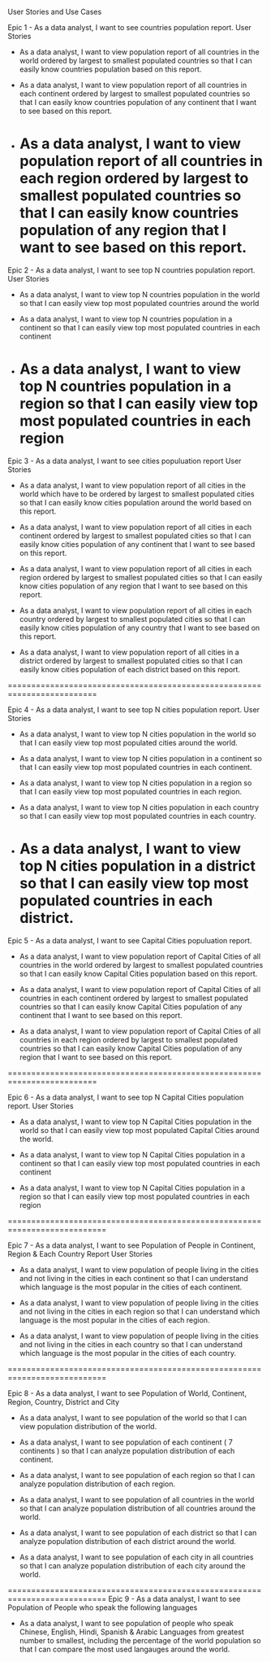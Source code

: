 User Stories and Use Cases


Epic 1 - As a data analyst, I want to see countries population report.
User Stories
- As a data analyst, I want to view population report of all countries in the world
  ordered by largest to smallest populated countries
  so that I can easily know countries population based on this report.

- As a data analyst, I want to view population report of all countries in each continent
  ordered by largest to smallest populated countries
  so that I can easily know countries population of any continent that I want to see based on this report.

- As a data analyst, I want to view population report of all countries in each region
  ordered by largest to smallest populated countries
  so that I can easily know countries population of any region that I want to see based on this report.
  ===========================================================================

Epic 2 - As a data analyst, I want to see top N countries population report.
User Stories
- As a data analyst, I want to view top N countries population in the world
  so that I can easily view top most populated countries around the world

- As a data analyst, I want to view top N countries population in a continent
  so that I can easily view top most populated countries in each continent

- As a data analyst, I want to view top N countries population in a region
  so that I can easily view top most populated countries in each region
  ===========================================================================

Epic 3 - As a data analyst, I want to see cities populuation report
User Stories
- As a data analyst, I want to view population report of all cities in the world
  which have to be ordered by largest to smallest populated cities
  so that I can easily know cities population around the world based on this report.

- As a data analyst, I want to view population report of all cities in each continent
  ordered by largest to smallest populated cities
  so that I can easily know cities population of any continent that I want to see based on this report.

- As a data analyst, I want to view population report of all cities in each region
  ordered by largest to smallest populated cities
  so that I can easily know cities population of any region that I want to see based on this report.

- As a data analyst, I want to view population report of all cities in each country
  ordered by largest to smallest populated cities
  so that I can easily know cities population of any country that I want to see based on this report.

- As a data analyst, I want to view population report of all cities in a district
  ordered by largest to smallest populated cities
  so that I can easily know cities population of each district based on this report.

=========================================================================

Epic 4 - As a data analyst, I want to see top N cities population report.
User Stories

- As a data analyst, I want to view top N cities population in the world
  so that I can easily view top most populated cities around the world.

- As a data analyst, I want to view top N cities population in a continent
  so that I can easily view top most populated countries in each continent.

- As a data analyst, I want to view top N cities population in a region
  so that I can easily view top most populated countries in each region.

- As a data analyst, I want to view top N cities population in each country
  so that I can easily view top most populated countries in each country.

- As a data analyst, I want to view top N cities population in a district
  so that I can easily view top most populated countries in each district.
  =========================================================================

Epic 5 - As a data analyst, I want to see Capital Cities populuation report.
- As a data analyst, I want to view population report of Capital Cities of all countries in the world
  ordered by largest to smallest populated countries
  so that I can easily know Capital Cities population based on this report.

- As a data analyst, I want to view population report of Capital Cities of all countries in each continent
  ordered by largest to smallest populated countries
  so that I can easily know Capital Cities population of any continent that I want to see based on this report.

- As a data analyst, I want to view population report of Capital Cities of all countries in each region
  ordered by largest to smallest populated countries
  so that I can easily know Capital Cities population of any region that I want to see based on this report.

=========================================================================

Epic 6 -  As a data analyst, I want to see top N Capital Cities population report.
User Stories
- As a data analyst, I want to view top N Capital Cities population in the world
  so that I can easily view top most populated Capital Cities around the world.

- As a data analyst, I want to view top N Capital Cities population in a continent
  so that I can easily view top most populated countries in each continent

- As a data analyst, I want to view top N Capital Cities population in a region
  so that I can easily view top most populated countries in each region

===========================================================================

Epic 7 - As a data analyst, I want to see Population of People in Continent, Region & Each Country Report
User Stories
- As a data analyst, I want to view population of people living in the cities and not living in the cities in each continent
  so that I can understand which language is the most popular in the cities of each continent.

- As a data analyst, I want to view population of people living in the cities and not living in the cities in each region
  so that I can understand which language is the most popular in the cities of each region.

- As a data analyst, I want to view population of people living in the cities and not living in the cities in each country
  so that I can understand which language is the most popular in the cities of each country.

===========================================================================

Epic 8 - As a data analyst, I want to see Population of World, Continent, Region, Country, District and City
- As a data analyst, I want to see population of the world
  so that I can view population distribution of the world.

- As a data analyst, I want to see population of each continent ( 7 continents )
  so that I can analyze population distribution of each continent.

- As a data analyst, I want to see population of each region
  so that I can analyze population distribution of each region.

- As a data analyst, I want to see population of all countries in the world
  so that I can analyze population distribution of all countries around the world.

- As a data analyst, I want to see population of each district
  so that I can analyze population distribution of each district around the world.

- As a data analyst, I want to see population of each city in all countries
  so that I can analyze population distribution of each city around the world.

===========================================================================
Epic 9 - As a data analyst, I want to see Population of People who speak the following languages
- As a data analyst, I want to see population of people
  who speak Chinese, English, Hindi, Spanish & Arabic Languages
  from greatest number to smallest, including the percentage of the world population
  so that I can compare the most used langauges around the world.

